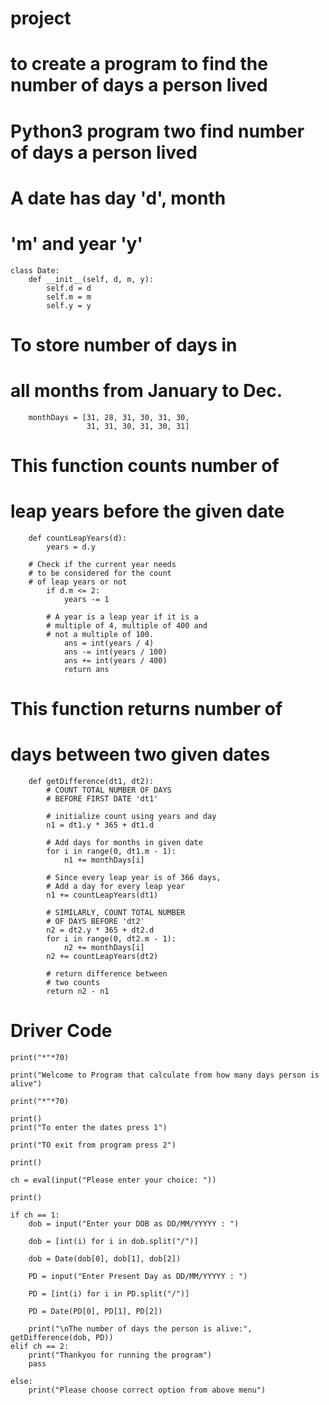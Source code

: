 # project
# to create a program to find the number of days a person lived
# Python3 program two find number of days a person lived
# A date has day 'd', month
# 'm' and year 'y'

    class Date:
        def __init__(self, d, m, y):
            self.d = d
            self.m = m
            self.y = y


# To store number of days in
# all months from January to Dec.
        monthDays = [31, 28, 31, 30, 31, 30,
                     31, 31, 30, 31, 30, 31]


# This function counts number of
# leap years before the given date

        def countLeapYears(d):
            years = d.y

        # Check if the current year needs
        # to be considered for the count
        # of leap years or not
            if d.m <= 2:
                years -= 1

            # A year is a leap year if it is a
            # multiple of 4, multiple of 400 and
            # not a multiple of 100.
                ans = int(years / 4)
                ans -= int(years / 100)
                ans += int(years / 400)
                return ans


# This function returns number of
# days between two given dates

        def getDifference(dt1, dt2):
            # COUNT TOTAL NUMBER OF DAYS
            # BEFORE FIRST DATE 'dt1'

            # initialize count using years and day
            n1 = dt1.y * 365 + dt1.d

            # Add days for months in given date
            for i in range(0, dt1.m - 1):
                n1 += monthDays[i]

            # Since every leap year is of 366 days,
            # Add a day for every leap year
            n1 += countLeapYears(dt1)

            # SIMILARLY, COUNT TOTAL NUMBER
            # OF DAYS BEFORE 'dt2'
            n2 = dt2.y * 365 + dt2.d
            for i in range(0, dt2.m - 1):
                n2 += monthDays[i]
            n2 += countLeapYears(dt2)

            # return difference between
            # two counts
            return n2 - n1


# Driver Code
    print("*"*70)

    print("Welcome to Program that calculate from how many days person is alive")

    print("*"*70)

    print()
    print("To enter the dates press 1")

    print("TO exit from program press 2")

    print()

    ch = eval(input("Please enter your choice: "))

    print()

    if ch == 1:
        dob = input("Enter your DOB as DD/MM/YYYYY : ")
    
        dob = [int(i) for i in dob.split("/")]

        dob = Date(dob[0], dob[1], dob[2])

        PD = input("Enter Present Day as DD/MM/YYYYY : ")

        PD = [int(i) for i in PD.split("/")]

        PD = Date(PD[0], PD[1], PD[2])

        print("\nThe number of days the person is alive:", getDifference(dob, PD))
    elif ch == 2:
        print("Thankyou for running the program")
        pass

    else:
        print("Please choose correct option from above menu")
